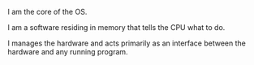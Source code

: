 I am the core of the OS. 

I am a software residing in memory that tells the CPU what to do. 

I manages the hardware and acts primarily as an interface between the hardware and any running program.



